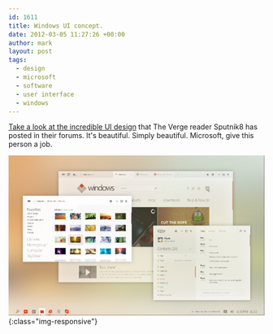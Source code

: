 ```yaml
---
id: 1611
title: Windows UI concept.
date: 2012-03-05 11:27:26 +00:00
author: mark
layout: post
tags:
  - design
  - microsoft
  - software
  - user interface
  - windows
---
```

[Take a look at the incredible UI design](http://www.theverge.com/2012/2/24/2822891/windows-desktop-ui-concept) that The Verge reader Sputnik8 has posted in their forums. It's beautiful. Simply beautiful. Microsoft, give this person a job.

![sputnik8 concept windows ui](/images/fromwp/2012/03/sputnik8-concept-windows-desktop.jpg){:class="img-responsive"}

